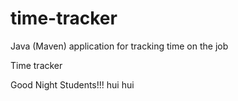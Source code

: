 # time-tracker
Java (Maven) application for tracking time on the job

Time tracker

Good Night Students!!!
hui hui
